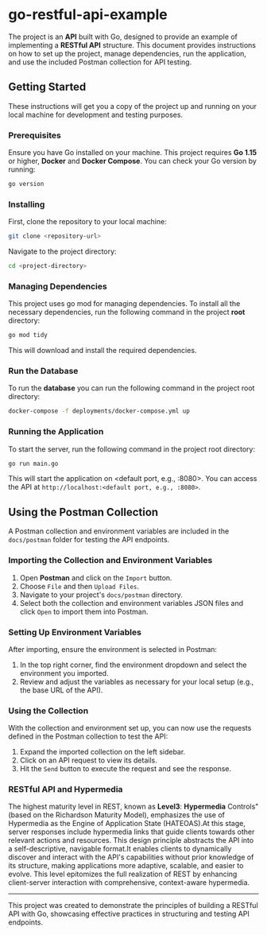 # go-restful-api-example

The project is an **API** built with Go, designed to provide an example of implementing a **RESTful API**
structure. This document provides instructions on how to set up the project, manage dependencies, run the application,
and use the included Postman collection for API testing.

## Getting Started

These instructions will get you a copy of the project up and running on your local machine for development and testing
purposes.

### Prerequisites

Ensure you have Go installed on your machine. This project requires **Go 1.15** or higher, **Docker** and **Docker Compose**.
You can check your Go version by  running:

```bash
go version
```

### Installing

First, clone the repository to your local machine:

```bash
git clone <repository-url>
```

Navigate to the project directory:

```bash
cd <project-directory>
```

### Managing Dependencies

This project uses go mod for managing dependencies. To install all the necessary dependencies, run the following command
in the project **root** directory:

```bash
go mod tidy
```

This will download and install the required dependencies.

### Run the Database
To run the **database** you can run the following command in the project root directory:

```bash
docker-compose -f deployments/docker-compose.yml up
```

### Running the Application

To start the server, run the following command in the project root directory:

```bash
go run main.go
```

This will start the application on <default port, e.g., :8080>. You can access the API
at `http://localhost:<default port, e.g., :8080>`.

## Using the Postman Collection

A Postman collection and environment variables are included in the `docs/postman` folder for testing the API endpoints.

### Importing the Collection and Environment Variables

1. Open **Postman** and click on the `Import` button.
2. Choose `File` and then `Upload Files`.
3. Navigate to your project's `docs/postman` directory.
4. Select both the collection and environment variables JSON files and click `Open` to import them into Postman.

### Setting Up Environment Variables

After importing, ensure the environment is selected in Postman:

1. In the top right corner, find the environment dropdown and select the environment you imported.
2. Review and adjust the variables as necessary for your local setup (e.g., the base URL of the API).

### Using the Collection

With the collection and environment set up, you can now use the requests defined in the Postman collection to test the
API:

1. Expand the imported collection on the left sidebar.
2. Click on an API request to view its details.
3. Hit the `Send` button to execute the request and see the response.

### RESTful API and Hypermedia

The highest maturity level in REST, known as **Level3**: **Hypermedia** Controls" (based on the Richardson Maturity Model),
emphasizes the use of Hypermedia as the Engine of Application State (HATEOAS).At this stage, server responses include
hypermedia
links that guide clients towards other relevant actions and resources. This design principle abstracts the API into a
self-descriptive,
navigable format.It enables clients to dynamically discover and interact with the API's capabilities without prior
knowledge of its structure, making applications more adaptive, scalable, and easier to evolve. This level epitomizes the
full
realization of REST by enhancing client-server interaction with comprehensive, context-aware hypermedia.

---

This project was created to demonstrate the principles of building a RESTful API with Go, showcasing effective practices
in structuring and testing API endpoints.
